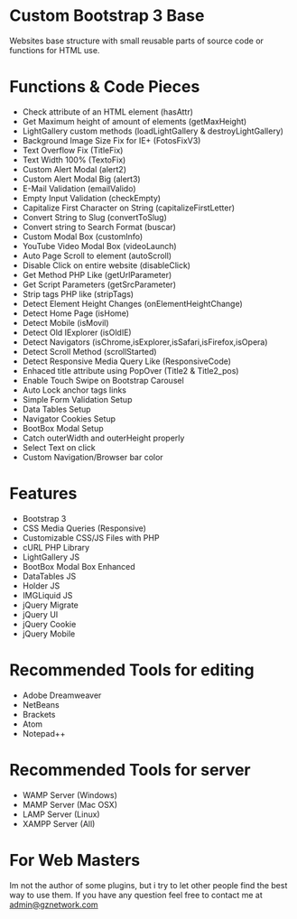 # Custom Bootstrap 3 Base
Websites base structure with small reusable parts of source code or functions for HTML use.

# Functions & Code Pieces
* Check attribute of an HTML element (hasAttr)
* Get Maximum height of amount of elements (getMaxHeight)
* LightGallery custom methods (loadLightGallery & destroyLightGallery)
* Background Image Size Fix for IE+ (FotosFixV3)
* Text Overflow Fix (TitleFix)
* Text Width 100% (TextoFix)
* Custom Alert Modal (alert2)
* Custom Alert Modal Big (alert3)
* E-Mail Validation (emailValido)
* Empty Input Validation (checkEmpty)
* Capitalize First Character on String (capitalizeFirstLetter)
* Convert String to Slug (convertToSlug)
* Convert string to Search Format (buscar)
* Custom Modal Box (customInfo)
* YouTube Video Modal Box (videoLaunch)
* Auto Page Scroll to element (autoScroll)
* Disable Click on entire website (disableClick)
* Get Method PHP Like (getUrlParameter)
* Get Script Parameters (getSrcParameter)
* Strip tags PHP like (stripTags)
* Detect Element Height Changes (onElementHeightChange)
* Detect Home Page (isHome)
* Detect Mobile (isMovil)
* Detect Old IExplorer (isOldIE)
* Detect Navigators (isChrome,isExplorer,isSafari,isFirefox,isOpera)
* Detect Scroll Method (scrollStarted)
* Detect Responsive Media Query Like (ResponsiveCode)
* Enhaced title attribute using PopOver (Title2 & Title2_pos)
* Enable Touch Swipe on Bootstrap Carousel
* Auto Lock anchor tags links
* Simple Form Validation Setup
* Data Tables Setup
* Navigator Cookies Setup
* BootBox Modal Setup
* Catch outerWidth and outerHeight properly
* Select Text on click
* Custom Navigation/Browser bar color

# Features
* Bootstrap 3
* CSS Media Queries (Responsive)
* Customizable CSS/JS Files with PHP
* cURL PHP Library
* LightGallery JS
* BootBox Modal Box Enhanced
* DataTables JS
* Holder JS
* IMGLiquid JS
* jQuery Migrate
* jQuery UI
* jQuery Cookie
* jQuery Mobile

# Recommended Tools for editing
* Adobe Dreamweaver
* NetBeans
* Brackets
* Atom
* Notepad++

# Recommended Tools for server
* WAMP Server (Windows)
* MAMP Server (Mac OSX)
* LAMP Server (Linux)
* XAMPP Server (All)

# For Web Masters
Im not the author of some plugins, but i try to let other people find the best way to use them. If you have any question feel free to contact me at admin@gznetwork.com